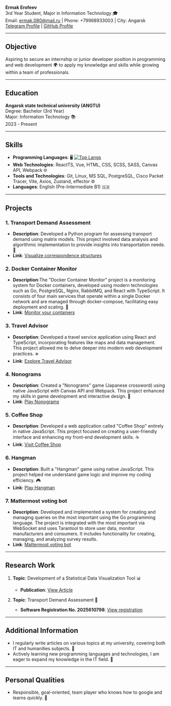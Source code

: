 **Ermak Erofeev**  
3rd Year Student, Major in Information Technology 🎓  
Email: ermak.080@mail.ru | Phone: +79968933003 | City: Angarsk
[Telegram Profile](https://t.me/yermaka) | [GitHub Profile](https://github.com/yermaka-a)

---

## Objective
Aspiring to secure an internship or junior developer position in programming and web development 🌍 to apply my knowledge and skills while growing within a team of professionals.

---

## Education
**Angarsk state technical university (ANGTU)**  
Degree: Bachelor (3rd Year)  
Major: Information Technology 📚  
2023 - Present

---

## Skills
- **Programming Languages**: 🖥️
  [![Top Langs](https://github-readme-stats.vercel.app/api/top-langs/?username=yermaka-a&layout=compact)](https://github.com/yermaka-a/github-readme-stats)
- **Web Technologies**: ReactTS, Vue, HTML, CSS, SCSS, SASS, Canvas API, Webpack 🌐
- **Tools and Technologies**: Git, Linux, MS SQL, PostgreSQL, Cisco Packet Tracer, Vite, Axios, Zustand, effector ⚙️
- **Languages**: English (Pre-Intermediate B1) 🇬🇧

---

## Projects

### 1. Transport Demand Assessment
- **Description**: Developed a Python program for assessing transport demand using matrix models. This project involved data analysis and algorithmic implementation to provide insights into transportation needs. 🚗
- **Link**: [Visualize correspondence structures](https://github.com/yermaka-a/Transport-Demand-Assessment)

### 2. Docker Container Monitor
- **Description**:The "Docker Container Monitor" project is a monitoring system for Docker containers, developed using modern technologies such as Go, PostgreSQL, Nginx, RabbitMQ, and React with TypeScript. It consists of four main services that operate within a single Docker network and are managed through docker-compose, facilitating easy deployment and scaling. 🐳
- **Link**: [Monitor your containers](https://github.com/yermaka-a/Docker-Container-Monitor)

### 3. Travel Advisor
- **Description**: Developed a travel service application using React and TypeScript, incorporating features like maps and data management. This project allowed me to delve deeper into modern web development practices. ✈️
- **Link**: [Explore Travel Advisor](https://github.com/yermaka-a/Travel-Advisor)

### 4. Nonograms
- **Description**: Created a "Nonograms" game (Japanese crossword) using native JavaScript with Canvas API and Webpack. This project enhanced my skills in game development and interactive design. 🧩
- **Link**: [Play Nonograms](https://github.com/yermaka-a/nonograms)

### 5. Coffee Shop
- **Description**: Developed a web application called "Coffee Shop" entirely in native JavaScript. This project focused on creating a user-friendly interface and enhancing my front-end development skills. ☕
- **Link**: [Visit Coffee Shop](https://github.com/yermaka-a/coffee-house-week)

### 6. Hangman
- **Description**: Built a "Hangman" game using native JavaScript. This project helped me understand game logic and improve my coding efficiency. 🎮
- **Link**: [Play Hangman](https://github.com/yermaka-a/hangman)

### 7. Mattermost voting bot
 - **Description**: Developed and implemented a system for creating and managing queries on the most important using the Go programming language. The project is integrated with the most important via WebSocket and uses Tarantool to store user data, monitor manufacturers and consumers. It includes functionality for creating, managing, and analyzing survey results.
 - **Link**: [Mattermost voting bot](https://github.com/yermaka-a/mattermost-bot-api)


---

## Research Work 
1. **Topic**: Development of a Statistical Data Visualization Tool 📊
    - **Publication**: [View Article](https://angtu.editorum.ru/ru/nauka/article/84184/view)

2. **Topic**: Transport Demand Assessment 🚗
    - **Software Registration No. 2025610798**: [View registration](https://new.fips.ru/registers-doc-view/fips_servlet?DB=EVM&DocNumber=2025610798&TypeFile=html)
---

## Additional Information
- I regularly write articles on various topics at my university, covering both IT and humanities subjects. 📝
- Actively learning new programming languages and technologies, I am eager to expand my knowledge in the IT field. 🚀

---

## Personal Qualities
- Responsible, goal-oriented, team player who knows how to google and learns quickly. 🌟
